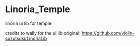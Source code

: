 # Linoria_Temple
linoria ui lib for temple

credits to wally for the ui lib
original: https://github.com/violin-suzutsuki/LinoriaLib
